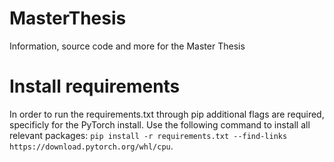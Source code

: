 # MasterThesis
Information, source code and more for the Master Thesis


# Install requirements

In order to run the requirements.txt through pip additional flags are required, specificly for the PyTorch install. Use the following command to install all relevant packages:
```pip install -r requirements.txt --find-links https://download.pytorch.org/whl/cpu```.